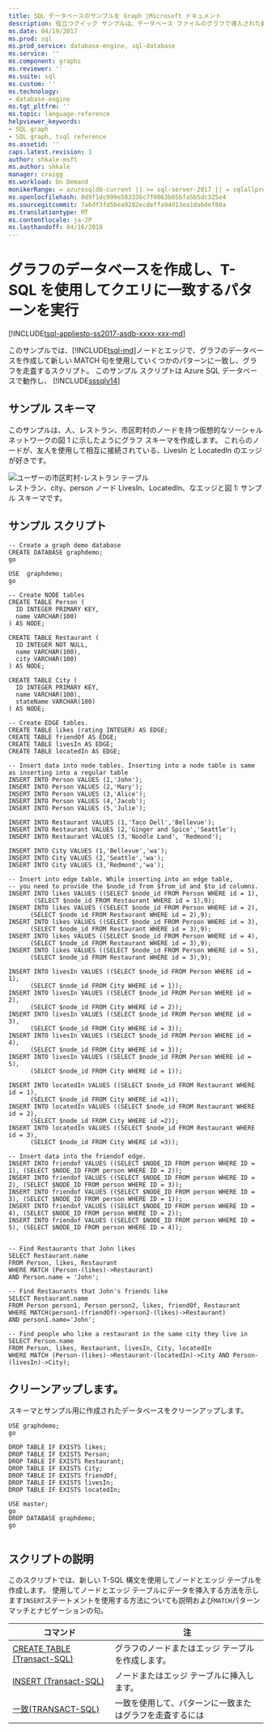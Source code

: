 ```yaml
---
title: SQL データベースのサンプルを Graph |Microsoft ドキュメント
description: 役立つクイック サンプルは、データベース ファイルのグラフで導入された新しい構文の概要です。
ms.date: 04/19/2017
ms.prod: sql
ms.prod_service: database-engine, sql-database
ms.service: ''
ms.component: graphs
ms.reviewer: ''
ms.suite: sql
ms.custom: ''
ms.technology:
- database-engine
ms.tgt_pltfrm: ''
ms.topic: language-reference
helpviewer_keywords:
- SQL graph
- SQL graph, tsql reference
ms.assetid: ''
caps.latest.revision: 1
author: shkale-msft
ms.author: shkale
manager: craigg
ms.workload: On Demand
monikerRange: = azuresqldb-current || >= sql-server-2017 || = sqlallproducts-allversions
ms.openlocfilehash: 0d9f1dc999e583336c7f0063b65bfa5b5dc325e4
ms.sourcegitcommit: 7a6df3fd5bea9282ecdeffa94d13ea1da6def80a
ms.translationtype: MT
ms.contentlocale: ja-JP
ms.lasthandoff: 04/16/2018
---
```

# <a name="create-a-graph-database-and-run-some-pattern-matching-queries-using-t-sql"></a>グラフのデータベースを作成し、T-SQL を使用してクエリに一致するパターンを実行
[!INCLUDE[tsql-appliesto-ss2017-asdb-xxxx-xxx-md](../../includes/tsql-appliesto-ss2017-asdb-xxxx-xxx-md.md)]

このサンプルでは、[!INCLUDE[tsql-md](../../includes/tsql-md.md)]ノードとエッジで、グラフのデータベースを作成して新しい MATCH 句を使用していくつかのパターンに一致し、グラフを走査するスクリプト。 このサンプル スクリプトは Azure SQL データベースで動作し、 [!INCLUDE[sssqlv14](../../includes/sssqlv14-md.md)]  
 
## <a name="sample-schema"></a>サンプル スキーマ  
このサンプルは、人、レストラン、市区町村のノードを持つ仮想的なソーシャル ネットワークの図 1 に示したようにグラフ スキーマを作成します。 これらのノードが、友人を使用して相互に接続されている、LivesIn と LocatedIn のエッジが好きです。 

![ユーザーの市区町村-レストラン テーブル](../../relational-databases/graphs/media/person-cities-restaurants-tables.png "Sql データベースのサンプルをグラフ")  
レストラン、city、person ノード LivesIn、LocatedIn、なエッジと図 1: サンプル スキーマです。


## <a name="sample-script"></a>サンプル スクリプト
```
-- Create a graph demo database
CREATE DATABASE graphdemo;
go

USE  graphdemo;
go

-- Create NODE tables
CREATE TABLE Person (
  ID INTEGER PRIMARY KEY, 
  name VARCHAR(100)
) AS NODE;

CREATE TABLE Restaurant (
  ID INTEGER NOT NULL, 
  name VARCHAR(100), 
  city VARCHAR(100)
) AS NODE;

CREATE TABLE City (
  ID INTEGER PRIMARY KEY, 
  name VARCHAR(100), 
  stateName VARCHAR(100)
) AS NODE;

-- Create EDGE tables. 
CREATE TABLE likes (rating INTEGER) AS EDGE;
CREATE TABLE friendOf AS EDGE;
CREATE TABLE livesIn AS EDGE;
CREATE TABLE locatedIn AS EDGE;

-- Insert data into node tables. Inserting into a node table is same as inserting into a regular table
INSERT INTO Person VALUES (1,'John');
INSERT INTO Person VALUES (2,'Mary');
INSERT INTO Person VALUES (3,'Alice');
INSERT INTO Person VALUES (4,'Jacob');
INSERT INTO Person VALUES (5,'Julie');

INSERT INTO Restaurant VALUES (1,'Taco Dell','Bellevue');
INSERT INTO Restaurant VALUES (2,'Ginger and Spice','Seattle');
INSERT INTO Restaurant VALUES (3,'Noodle Land', 'Redmond');

INSERT INTO City VALUES (1,'Bellevue','wa');
INSERT INTO City VALUES (2,'Seattle','wa');
INSERT INTO City VALUES (3,'Redmond','wa');

-- Insert into edge table. While inserting into an edge table, 
-- you need to provide the $node_id from $from_id and $to_id columns.
INSERT INTO likes VALUES ((SELECT $node_id FROM Person WHERE id = 1), 
       (SELECT $node_id FROM Restaurant WHERE id = 1),9);
INSERT INTO likes VALUES ((SELECT $node_id FROM Person WHERE id = 2), 
      (SELECT $node_id FROM Restaurant WHERE id = 2),9);
INSERT INTO likes VALUES ((SELECT $node_id FROM Person WHERE id = 3), 
      (SELECT $node_id FROM Restaurant WHERE id = 3),9);
INSERT INTO likes VALUES ((SELECT $node_id FROM Person WHERE id = 4), 
      (SELECT $node_id FROM Restaurant WHERE id = 3),9);
INSERT INTO likes VALUES ((SELECT $node_id FROM Person WHERE id = 5), 
      (SELECT $node_id FROM Restaurant WHERE id = 3),9);

INSERT INTO livesIn VALUES ((SELECT $node_id FROM Person WHERE id = 1),
      (SELECT $node_id FROM City WHERE id = 1));
INSERT INTO livesIn VALUES ((SELECT $node_id FROM Person WHERE id = 2),
      (SELECT $node_id FROM City WHERE id = 2));
INSERT INTO livesIn VALUES ((SELECT $node_id FROM Person WHERE id = 3),
      (SELECT $node_id FROM City WHERE id = 3));
INSERT INTO livesIn VALUES ((SELECT $node_id FROM Person WHERE id = 4),
      (SELECT $node_id FROM City WHERE id = 3));
INSERT INTO livesIn VALUES ((SELECT $node_id FROM Person WHERE id = 5),
      (SELECT $node_id FROM City WHERE id = 1));

INSERT INTO locatedIn VALUES ((SELECT $node_id FROM Restaurant WHERE id = 1),
      (SELECT $node_id FROM City WHERE id =1));
INSERT INTO locatedIn VALUES ((SELECT $node_id FROM Restaurant WHERE id = 2),
      (SELECT $node_id FROM City WHERE id =2));
INSERT INTO locatedIn VALUES ((SELECT $node_id FROM Restaurant WHERE id = 3),
      (SELECT $node_id FROM City WHERE id =3));

-- Insert data into the friendof edge.
INSERT INTO friendof VALUES ((SELECT $NODE_ID FROM person WHERE ID = 1), (SELECT $NODE_ID FROM person WHERE ID = 2));
INSERT INTO friendof VALUES ((SELECT $NODE_ID FROM person WHERE ID = 2), (SELECT $NODE_ID FROM person WHERE ID = 3));
INSERT INTO friendof VALUES ((SELECT $NODE_ID FROM person WHERE ID = 3), (SELECT $NODE_ID FROM person WHERE ID = 1));
INSERT INTO friendof VALUES ((SELECT $NODE_ID FROM person WHERE ID = 4), (SELECT $NODE_ID FROM person WHERE ID = 2));
INSERT INTO friendof VALUES ((SELECT $NODE_ID FROM person WHERE ID = 5), (SELECT $NODE_ID FROM person WHERE ID = 4));


-- Find Restaurants that John likes
SELECT Restaurant.name
FROM Person, likes, Restaurant
WHERE MATCH (Person-(likes)->Restaurant)
AND Person.name = 'John';

-- Find Restaurants that John's friends like
SELECT Restaurant.name 
FROM Person person1, Person person2, likes, friendOf, Restaurant
WHERE MATCH(person1-(friendOf)->person2-(likes)->Restaurant)
AND person1.name='John';

-- Find people who like a restaurant in the same city they live in
SELECT Person.name
FROM Person, likes, Restaurant, livesIn, City, locatedIn
WHERE MATCH (Person-(likes)->Restaurant-(locatedIn)->City AND Person-(livesIn)->City);

```

## <a name="clean-up"></a>クリーンアップします。  
スキーマとサンプル用に作成されたデータベースをクリーンアップします。
```
USE graphdemo;
go

DROP TABLE IF EXISTS likes;
DROP TABLE IF EXISTS Person;
DROP TABLE IF EXISTS Restaurant;
DROP TABLE IF EXISTS City;
DROP TABLE IF EXISTS friendOf;
DROP TABLE IF EXISTS livesIn;
DROP TABLE IF EXISTS locatedIn;

USE master;
go
DROP DATABASE graphdemo;
go


```

## <a name="script-explanation"></a>スクリプトの説明  
このスクリプトでは、新しい T-SQL 構文を使用してノードとエッジ テーブルを作成します。 使用してノードとエッジ テーブルにデータを挿入する方法を示します`INSERT`ステートメントを使用する方法についても説明および`MATCH`パターン マッチとナビゲーションの句。

|コマンド    |注
|---  |---  |
|[CREATE TABLE &#40;Transact-SQL&#41;](../../t-sql/statements/create-table-sql-graph.md)  |グラフのノードまたはエッジ テーブルを作成します。  |
|[INSERT &#40;Transact-SQL&#41;](../../t-sql/statements/insert-sql-graph.md)  |ノードまたはエッジ テーブルに挿入します。  |
|[一致&#40;TRANSACT-SQL&#41;](../../t-sql/queries/match-sql-graph.md)  |一致を使用して、パターンに一致またはグラフを走査するには  |
